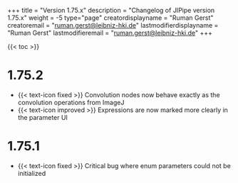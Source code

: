 +++
title = "Version 1.75.x"
description = "Changelog of JIPipe version 1.75.x"
weight = -5
type="page"
creatordisplayname = "Ruman Gerst"
creatoremail = "ruman.gerst@leibniz-hki.de"
lastmodifierdisplayname = "Ruman Gerst"
lastmodifieremail = "ruman.gerst@leibniz-hki.de"
+++

{{< toc >}}

# 1.75.2

* {{< text-icon fixed >}} Convolution nodes now behave exactly as the convolution operations from ImageJ
* {{< text-icon improved >}} Expressions are now marked more clearly in the parameter UI

# 1.75.1

* {{< text-icon fixed >}} Critical bug where enum parameters could not be initialized

